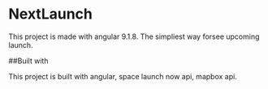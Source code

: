 # NextLaunch

This project is made with angular 9.1.8.
The simpliest way forsee upcoming launch.

##Built with

This project is built with angular, space launch now api, mapbox api. 
